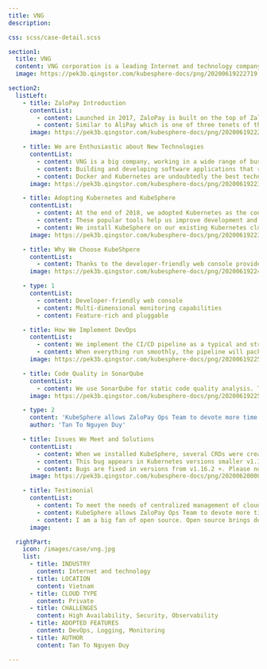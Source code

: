 ```yaml
---
title: VNG
description:

css: scss/case-detail.scss

section1:
  title: VNG
  content: VNG corporation is a leading Internet and technology company in Vietnam. In 2014, we were recognized as the only 1-billion dollar startup in the country. Many key products developed by VNG have attracted hundreds of millions of users, such as Zalo, ZaloPay and Zing.
  image: https://pek3b.qingstor.com/kubesphere-docs/png/20200619222719.png

section2:
  listLeft:
    - title: ZaloPay Introduction
      contentList:
        - content: Launched in 2017, ZaloPay is built on the top of Zalo, equipped with many conveniences from Zalo’s ecosystem. There is already an ecosystem at Zalo, a significant volume of Zalo's users (~100 million-active-user).It is relatively competitive compared to MoMo, GrabPay by Moca, ViettelPay, etc.
        - content: Similar to AliPay which is one of three tenets of the “iron triangle” (aka e-commerce and logistics), GrabPay is an enabler of the Grab ecosystem and WeChat Pay is on a social media platform. ZaloPay ranked as the 3rd payment application of the year at the 2018 Tech Awards ceremony held by VnExpress, the most common newspaper in Vietnam. While the competitor MoMo took the top spot, followed by Viettel Pay, the rising players of GrabPay by Moca, VinID powered by VinGroup and AirPay by SEA have also joined the market, making the game even more intense.
      image: https://pek3b.qingstor.com/kubesphere-docs/png/20200619222719.png

    - title: We are Enthusiastic about New Technologies
      contentList:
        - content: VNG is a big company, working in a wide range of business. We are committed to using cutting-edge frameworks, technologies, and programming languages to develop our products and build infrastructure.
        - content: Building and developing software applications that rely on the outdated architecture will cause various problems in scalability, resilience, observability, etc. For example, for the traditional monolithic architecture, it is very difficult to implement changes in such a large and complicated application that is tightly coupled. Besides, the monolithic architecture features terrible scalability with high technology barriers. That means it may postpone your go-to-market strategy and slow the update cycle of your products. However, the fact is that what we want is the fast development and delivery in our business and services need to respond quickly to changes.
        - content: Docker and Kubernetes are undoubtedly the best technical architecture tailored for our business needs. I probably don't need to say much about containerization and the benefits. Componentization also allows you to develop faster and more reliably; and Kubernetes automates rollouts and rollbacks, monitoring the health of your apps with probes.
      image: https://pek3b.qingstor.com/kubesphere-docs/png/20200619223445.png

    - title: Adopting Kubernetes and KubeSphere
      contentList:
        - content: At the end of 2018, we adopted Kubernetes as the container orchestration solution. Kubernetes helps us to declaratively manage our cluster, allowing our apps to be version controlled and easily replicated. However, the learning curve of Kubernetes is high as there are a series of solutions we need to consider, including logging, monitoring, DevOps and middleware. Actually, we have investigated the most popular tools. For example, we use EFK for logging management and adopt Jenkins as the CI/CD engine for business update. Redis and Kafka are also used in our environment.
        - content: These popular tools help us improve development and operation efficiency. Nevertheless, the biggest challenge facing us is that developers need to learn and maintain these different tools; and we need to spend more time switching back and forth between different terminals and dashboards. Hence, we started to research a centralized solution which can bring the cloud native stack within a unified web console. We compared a couple of solutions (e.g. Rancher and native Kubernetes) and KubeSphere has proven to be the most convenient one among them.
        - content: We install KubeSphere on our existing Kubernetes cluster, and we have two Kubernetes clusters for sandbox and production respectively. For data privacy, our clusters are all deployed on bare metal machines. We install the highly available cluster using HAProxy to balance the traffic load.
      image: https://pek3b.qingstor.com/kubesphere-docs/png/20200619223626.png

    - title: Why We Choose KubeShpere
      contentList:
        - content: Thanks to the developer-friendly web console provided by KubeSphere, we can easily monitor the resource consumption range from infrastructure to applications. Hence, we've been running merchant platform of ZaloPay on KubeSphere very steadily for half a year. KubeSphere also offers a portfolio which integrates and packages the cloud native stack, and provides out-of-box application lifecycle management, monitoring, logging, multi-tenancy, alerting and notification. As each feature and component is pluggable, we can enable them based on our needs.
      image: https://pek3b.qingstor.com/kubesphere-docs/png/20200619224814.png

    - type: 1
      contentList:
        - content: Developer-friendly web console
        - content: Multi-dimensional monitoring capabilities
        - content: Feature-rich and pluggable

    - title: How We Implement DevOps
      contentList:
        - content: We implement the CI/CD pipeline as a typical and straightforward way, running the merchant platform in ZaloPay. As you can see from the figure below, we run CI/CD pipeline using KubeSphere, stitching GitLab, SonarQube, Docker, Kubernetes, and docker registry. In the first stage, the pipeline will initialize some necessary environments for the entire pipeline. Next, the pipeline will pull the source code from Gitlab by using the environment conditions (like checkout branch, deploy env, tag version). In the third stage, it will build the Golang project and trigger SonarQube to analyze the source code and check the quality. If there is nothing special or significant issue in the code, the pipeline will jump to next stage.
        - content: When everything run smoothly, the pipeline will pack the project using Docker in the fourth stage. Then it push the docker image to the Docker Registry. The fifth stage is used to deploy the docker image to the desire environment, including sandbox and production. Then it cleans the pipeline garbage and send an email notification to our team with the running result of pipeline.
      image: https://pek3b.qingstor.com/kubesphere-docs/png/20200619225121.png

    - title: Code Quality in SonarQube
      contentList:
        - content: We use SonarQube for static code quality analysis. The screenshot below is an example of our service analytic result from SonarQube. It helps us to quickly locate the bug and vulnerability in our code.
      image: https://pek3b.qingstor.com/kubesphere-docs/png/20200619225841.png

    - type: 2
      content: 'KubeSphere allows ZaloPay Ops Team to devote more time and efforts automating management and workflow.'
      author: 'Tan To Nguyen Duy'

    - title: Issues We Meet and Solutions
      contentList:
        - content: When we installed KubeSphere, several CRDs were created, for some reason due to testing or something, I reinstalled, and deleted some resources. API server panics handling requests for a CRD with OpenAPI validation with x-kubernetes-int-or-string, etcd was also panic and crashed looply.
        - content: This bug appears in Kubernetes versions smaller v1.16.2; it is not secure to upgrade Kubernetes API version and inevitably downtime. Otherwise it will not be possible to access the API; and kubectl or any controller will be terminated.
        - content: Bugs are fixed in versions from v1.16.2 +. Please notice and carefully to play with production.
      image: https://pek3b.qingstor.com/kubesphere-docs/png/20200620000210.png

    - title: Testimonial
      contentList:
        - content: To meet the needs of centralized management of cloud native stack, we choose to use KubeSphere to strengthen the observability on top of Kubernetes. Now we are able to deploy new microservices and allocate resources within minutes. It also helps developers accelerate the time to market.
        - content: KubeSphere allows ZaloPay Ops Team to devote more time and efforts automating management and workflow. It provides smooth user experiences and features a developer-friendly web console which shields the complicated underlying logic, making it easier to manipulate infrastructure resources. KubeSphere represents a fast-growing open source community in the world. KubeSphere community helps a large number of companies and organizations to easily run their business using cloud native technologies, and solve the pain points of Kubernetes itself.
        - content: I am a big fan of open source. Open source brings developers closer in the world as we can discuss our proposals and solve our problems in a public and active community. I believe open source is the future of software and I am trying to contribute to the community. I hope KubeSphere can grow the open source community and provide a better product for it.
      image:

  rightPart:
    icon: /images/case/vng.jpg
    list:
      - title: INDUSTRY
        content: Internet and technology
      - title: LOCATION
        content: Vietnam
      - title: CLOUD TYPE
        content: Private
      - title: CHALLENGES
        content: High Availability, Security, Observability
      - title: ADOPTED FEATURES
        content: DevOps, Logging, Monitoring
      - title: AUTHOR
        content: Tan To Nguyen Duy

---
```

